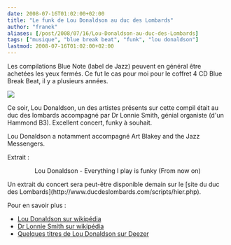 ```yaml
---
date: 2008-07-16T01:02:00+02:00
title: "Le funk de Lou Donaldson au duc des Lombards"
author: "franek"
aliases: [/post/2008/07/16/Lou-Donaldson-au-duc-des-Lombards]
tags: ["musique", "blue break beat", "funk", "lou donaldson"]
lastmod: 2008-07-16T01:02:00+02:00
---
```

Les compilations Blue Note (label de Jazz) peuvent en général être achetées les yeux fermés. Ce fut le cas pour moi pour le coffret 4 CD Blue Break Beat, il y a plusieurs années.

![](http://ecx.images-amazon.com/images/I/41BQ15Y7G6L._SL500_AA240_.jpg)

Ce soir, Lou Donaldson, un des artistes présents sur cette compil était au duc des lombards accompagné par Dr Lonnie Smith, génial organiste (d'un Hammond B3). Excellent concert, funky à souhait.

Lou Donaldson a notamment accompagné Art Blakey and the Jazz Messengers.

Extrait :

<div class="external-media" style="margin: 1em auto; text-align: center;"><object data="http://www.youtube.com/v/OEzcmnjl0ew&hl=en&fs=1" height="350" type="application/x-shockwave-flash" width="425"> <param name="movie" value="http://www.youtube.com/v/OEzcmnjl0ew&hl=en&fs=1"></param> <param name="wmode" value="transparent"></param></object>  
Lou Donaldson - Everything I play is funky (From now on) </div>Un extrait du concert sera peut-être disponible demain sur le [site du duc des Lombards](http://www.ducdeslombards.com/scripts/hier.php).

Pour en savoir plus :

- [Lou Donaldson sur wikipédia](http://en.wikipedia.org/wiki/Lou_Donaldson)
- [Dr Lonnie Smith sur wikipédia](http://en.wikipedia.org/wiki/Dr._Lonnie_Smith)
- [Quelques titres de Lou Donaldson sur Deezer](http://www.deezer.com/#music/result/all/lou%20donaldson)
